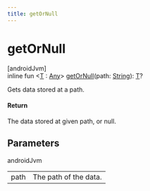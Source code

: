 ```yaml
---
title: getOrNull
---
```



# getOrNull



[androidJvm]\
inline fun &lt;[T](get-or-null.html) : [Any](https://kotlinlang.org/api/latest/jvm/stdlib/kotlin/-any/index.html)&gt; [getOrNull](get-or-null.html)(path: [String](https://kotlinlang.org/api/latest/jvm/stdlib/kotlin/-string/index.html)): [T](get-or-null.html)?



Gets data stored at a path.



#### Return



The data stored at given path, or null.



## Parameters


androidJvm

| | |
|---|---|
| path | The path of the data. |




